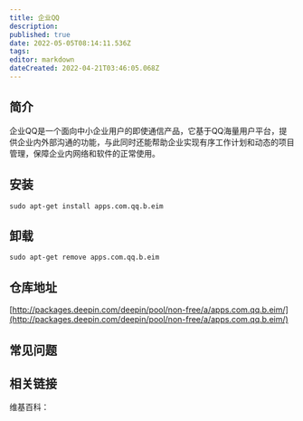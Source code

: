 ```yaml
---
title: 企业QQ
description: 
published: true
date: 2022-05-05T08:14:11.536Z
tags: 
editor: markdown
dateCreated: 2022-04-21T03:46:05.068Z
---
```


## 简介

企业QQ是一个面向中小企业用户的即使通信产品，它基于QQ海量用户平台，提供企业内外部沟通的功能，与此同时还能帮助企业实现有序工作计划和动态的项目管理，保障企业内网络和软件的正常使用。

## 安装

`sudo apt-get install apps.com.qq.b.eim`

## 卸载

`sudo apt-get remove apps.com.qq.b.eim`

## 仓库地址

[http://packages.deepin.com/deepin/pool/non-free/a/apps.com.qq.b.eim/](http://packages.deepin.com/deepin/pool/non-free/a/apps.com.qq.b.eim/)


## 常见问题


## 相关链接

维基百科：